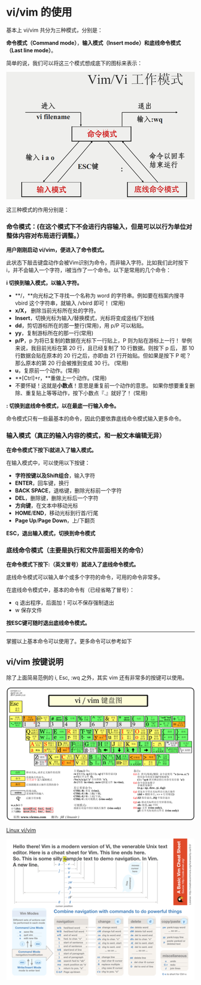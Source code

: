# vi/vim 的使用

基本上 vi/vim 共分为三种模式，分别是：

**命令模式（Command mode）**，**输入模式（Insert mode）**和**底线命令模式（Last line mode）**。 

简单的说，我们可以将这三个模式想成底下的图标来表示：

![Untitled](vi%20vim%20%E7%9A%84%E4%BD%BF%E7%94%A8%20d0994c37925a44ebb53f457aea58e69b/Untitled.png)

这三种模式的作用分别是：

### **命令模式：(在这个模式下不会进行内容输入，但是可以以行为单位对整体内容对布局进行调整。）**

**用户刚刚启动 vi/vim，便进入了命令模式。**

此状态下敲击键盘动作会被Vim识别为命令，而非输入字符。比如我们此时按下i，并不会输入一个字符，i被当作了一个命令。以下是常用的几个命令：

**i 切换到输入模式，以输入字符。**

- **/，**向光标之下寻找一个名称为 word 的字符串。例如要在档案内搜寻 vbird 这个字符串，就输入 /vbird 即可！ (常用)
- **x/X，** 删除当前光标所在处的字符。
- **Insert**，切换光标为输入/替换模式，光标将变成竖线/下划线
- **dd**，剪切游标所在的那一整行(常用)，用 p/P 可以粘贴。
- **yy**，复制游标所在的那一行(常用)
- **p/P**，p 为将已复制的数据在光标下一行贴上，P 则为贴在游标上一行！ 举例来说，我目前光标在第 20 行，且已经复制了 10 行数据。则按下 p 后， 那 10 行数据会贴在原本的 20 行之后，亦即由 21 行开始贴。但如果是按下 P 呢？ 那么原本的第 20 行会被推到变成 30 行。 (常用)
- **u**，复原前一个动作。(常用)
- **[Ctrl]+r，**重做上一个动作。(常用)
- 不要怀疑！这就是**小数点**！意思是重复前一个动作的意思。 如果你想要重复删除、重复贴上等等动作，按下小数点『.』就好了！ (常用)

**: 切换到底线命令模式，以在最底一行输入命令。**

命令模式只有一些最基本的命令，因此仍要依靠底线命令模式输入更多命令。

### **输入模式（真正的输入内容的模式，和一般文本编辑无异）**

**在命令模式下按下i就进入了输入模式。**

在输入模式中，可以使用以下按键：

- **字符按键以及Shift组合**，输入字符
- **ENTER**，回车键，换行
- **BACK SPACE**，退格键，删除光标前一个字符
- **DEL**，删除键，删除光标后一个字符
- **方向键**，在文本中移动光标
- **HOME**/**END**，移动光标到行首/行尾
- **Page Up**/**Page Down**，上/下翻页

**ESC，退出输入模式，切换到命令模式**

### **底线命令模式（主要是执行和文件层面相关的命令）**

**在命令模式下按下:（英文冒号）就进入了底线命令模式。**

底线命令模式可以输入单个或多个字符的命令，可用的命令非常多。

在底线命令模式中，基本的命令有（已经省略了冒号）：

- q 退出程序，后面加！可以不保存强制退出
- w 保存文件

**按ESC键可随时退出底线命令模式。**

---

掌握以上基本命令可以使用了。更多命令可以参考如下

## vi/vim 按键说明

除了上面简易范例的 i, Esc, :wq 之外，其实 vim 还有非常多的按键可以使用。

![Untitled](vi%20vim%20%E7%9A%84%E4%BD%BF%E7%94%A8%20d0994c37925a44ebb53f457aea58e69b/Untitled%201.png)

[Linux vi/vim](https://www.runoob.com/linux/linux-vim.html)

![Untitled](vi%20vim%20%E7%9A%84%E4%BD%BF%E7%94%A8%20d0994c37925a44ebb53f457aea58e69b/Untitled%202.png)